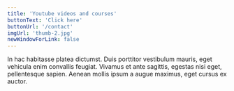 ```yaml
---
title: 'Youtube videos and courses'
buttonText: 'Click here'
buttonUrl: '/contact'
imgUrl: 'thumb-2.jpg'
newWindowForLink: false
---
```


In hac habitasse platea dictumst. Duis porttitor vestibulum mauris, eget vehicula enim convallis feugiat. Vivamus et ante sagittis, egestas nisi eget, pellentesque sapien. Aenean mollis ipsum a augue maximus, eget cursus ex auctor.
